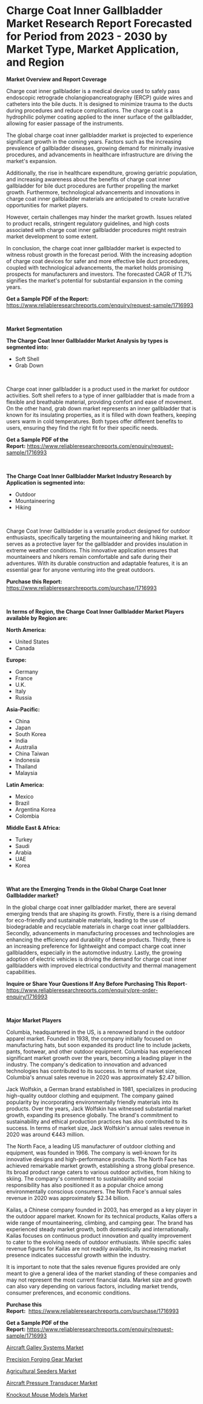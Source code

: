<p><h1>Charge Coat Inner Gallbladder Market Research Report Forecasted for Period from 2023 -  2030 by Market Type, Market Application, and Region</h1></p><p><strong>Market Overview and Report Coverage</strong></p>
<p><p>Charge coat inner gallbladder is a medical device used to safely pass endoscopic retrograde cholangiopancreatography (ERCP) guide wires and catheters into the bile ducts. It is designed to minimize trauma to the ducts during procedures and reduce complications. The charge coat is a hydrophilic polymer coating applied to the inner surface of the gallbladder, allowing for easier passage of the instruments.</p><p>The global charge coat inner gallbladder market is projected to experience significant growth in the coming years. Factors such as the increasing prevalence of gallbladder diseases, growing demand for minimally invasive procedures, and advancements in healthcare infrastructure are driving the market's expansion.</p><p>Additionally, the rise in healthcare expenditure, growing geriatric population, and increasing awareness about the benefits of charge coat inner gallbladder for bile duct procedures are further propelling the market growth. Furthermore, technological advancements and innovations in charge coat inner gallbladder materials are anticipated to create lucrative opportunities for market players.</p><p>However, certain challenges may hinder the market growth. Issues related to product recalls, stringent regulatory guidelines, and high costs associated with charge coat inner gallbladder procedures might restrain market development to some extent.</p><p>In conclusion, the charge coat inner gallbladder market is expected to witness robust growth in the forecast period. With the increasing adoption of charge coat devices for safer and more effective bile duct procedures, coupled with technological advancements, the market holds promising prospects for manufacturers and investors. The forecasted CAGR of 11.7% signifies the market's potential for substantial expansion in the coming years.</p></p>
<p><strong>Get a Sample PDF of the Report:</strong> <a href="https://www.reliableresearchreports.com/enquiry/request-sample/1716993">https://www.reliableresearchreports.com/enquiry/request-sample/1716993</a></p>
<p>&nbsp;</p>
<p><strong>Market Segmentation</strong></p>
<p><strong>The Charge Coat Inner Gallbladder Market Analysis by types is segmented into:</strong></p>
<p><ul><li>Soft Shell</li><li>Grab Down</li></ul></p>
<p>&nbsp;</p>
<p><p>Charge coat inner gallbladder is a product used in the market for outdoor activities. Soft shell refers to a type of inner gallbladder that is made from a flexible and breathable material, providing comfort and ease of movement. On the other hand, grab down market represents an inner gallbladder that is known for its insulating properties, as it is filled with down feathers, keeping users warm in cold temperatures. Both types offer different benefits to users, ensuring they find the right fit for their specific needs.</p></p>
<p><strong>Get a Sample PDF of the Report:</strong>&nbsp;<a href="https://www.reliableresearchreports.com/enquiry/request-sample/1716993">https://www.reliableresearchreports.com/enquiry/request-sample/1716993</a></p>
<p>&nbsp;</p>
<p><strong>The Charge Coat Inner Gallbladder Market Industry Research by Application is segmented into:</strong></p>
<p><ul><li>Outdoor</li><li>Mountaineering</li><li>Hiking</li></ul></p>
<p>&nbsp;</p>
<p><p>Charge Coat Inner Gallbladder is a versatile product designed for outdoor enthusiasts, specifically targeting the mountaineering and hiking market. It serves as a protective layer for the gallbladder and provides insulation in extreme weather conditions. This innovative application ensures that mountaineers and hikers remain comfortable and safe during their adventures. With its durable construction and adaptable features, it is an essential gear for anyone venturing into the great outdoors.</p></p>
<p><strong>Purchase this Report:</strong>&nbsp; <a href="https://www.reliableresearchreports.com/purchase/1716993">https://www.reliableresearchreports.com/purchase/1716993</a></p>
<p>&nbsp;</p>
<p><strong>In terms of Region, the Charge Coat Inner Gallbladder Market Players available by Region are:</strong></p>
<p>
    <p> <strong> North America: </strong>
        <ul>
            <li>United States</li>
            <li>Canada</li>
        </ul>
        </p> 
    <p> <strong> Europe: </strong>
        <ul>
            <li>Germany</li>
            <li>France</li>
            <li>U.K.</li>
            <li>Italy</li>
            <li>Russia</li>
        </ul>
        </p> 
    <p> <strong> Asia-Pacific: </strong>
        <ul>
            <li>China</li>
            <li>Japan</li>
            <li>South Korea</li>
            <li>India</li>
            <li>Australia</li>
            <li>China Taiwan</li>
            <li>Indonesia</li>
            <li>Thailand</li>
            <li>Malaysia</li>
        </ul>
        </p> 
    <p> <strong> Latin America: </strong>
        <ul>
            <li>Mexico</li>
            <li>Brazil</li>
            <li>Argentina Korea</li>
            <li>Colombia</li>
        </ul>
        </p> 
    <p> <strong> Middle East & Africa: </strong>
        <ul>
            <li>Turkey</li>
            <li>Saudi</li>
            <li>Arabia</li>
            <li>UAE</li>
            <li>Korea</li>
        </ul>
    </p>
    </p>
<p>&nbsp;</p>
<p><strong>What are the Emerging Trends in the Global Charge Coat Inner Gallbladder market?</strong></p>
<p><p>In the global charge coat inner gallbladder market, there are several emerging trends that are shaping its growth. Firstly, there is a rising demand for eco-friendly and sustainable materials, leading to the use of biodegradable and recyclable materials in charge coat inner gallbladders. Secondly, advancements in manufacturing processes and technologies are enhancing the efficiency and durability of these products. Thirdly, there is an increasing preference for lightweight and compact charge coat inner gallbladders, especially in the automotive industry. Lastly, the growing adoption of electric vehicles is driving the demand for charge coat inner gallbladders with improved electrical conductivity and thermal management capabilities.</p></p>
<p><strong>Inquire or Share Your Questions If Any Before Purchasing This Report</strong>- <a href="https://www.reliableresearchreports.com/enquiry/pre-order-enquiry/1716993">https://www.reliableresearchreports.com/enquiry/pre-order-enquiry/1716993</a></p>
<p>&nbsp;</p>
<p><strong>Major Market Players</strong></p>
<p><p>Columbia, headquartered in the US, is a renowned brand in the outdoor apparel market. Founded in 1938, the company initially focused on manufacturing hats, but soon expanded its product line to include jackets, pants, footwear, and other outdoor equipment. Columbia has experienced significant market growth over the years, becoming a leading player in the industry. The company's dedication to innovation and advanced technologies has contributed to its success. In terms of market size, Columbia's annual sales revenue in 2020 was approximately $2.47 billion.</p><p>Jack Wolfskin, a German brand established in 1981, specializes in producing high-quality outdoor clothing and equipment. The company gained popularity by incorporating environmentally friendly materials into its products. Over the years, Jack Wolfskin has witnessed substantial market growth, expanding its presence globally. The brand's commitment to sustainability and ethical production practices has also contributed to its success. In terms of market size, Jack Wolfskin's annual sales revenue in 2020 was around €443 million.</p><p>The North Face, a leading US manufacturer of outdoor clothing and equipment, was founded in 1966. The company is well-known for its innovative designs and high-performance products. The North Face has achieved remarkable market growth, establishing a strong global presence. Its broad product range caters to various outdoor activities, from hiking to skiing. The company's commitment to sustainability and social responsibility has also positioned it as a popular choice among environmentally conscious consumers. The North Face's annual sales revenue in 2020 was approximately $2.34 billion.</p><p>Kailas, a Chinese company founded in 2003, has emerged as a key player in the outdoor apparel market. Known for its technical products, Kailas offers a wide range of mountaineering, climbing, and camping gear. The brand has experienced steady market growth, both domestically and internationally. Kailas focuses on continuous product innovation and quality improvement to cater to the evolving needs of outdoor enthusiasts. While specific sales revenue figures for Kailas are not readily available, its increasing market presence indicates successful growth within the industry.</p><p>It is important to note that the sales revenue figures provided are only meant to give a general idea of the market standing of these companies and may not represent the most current financial data. Market size and growth can also vary depending on various factors, including market trends, consumer preferences, and economic conditions.</p></p>
<p><strong>Purchase this Report:</strong>&nbsp;&nbsp;<a href="https://www.reliableresearchreports.com/purchase/1716993">https://www.reliableresearchreports.com/purchase/1716993</a></p>
<p></p>
<p><strong>Get a Sample PDF of the Report:</strong>&nbsp;<a href="https://www.reliableresearchreports.com/enquiry/request-sample/1716993">https://www.reliableresearchreports.com/enquiry/request-sample/1716993</a></p>
<p><p><a href="https://github.com/rexevange/Market-Research-Report-List-1/blob/main/aircraft-galley-systems-market.md">Aircraft Galley Systems Market</a></p><p><a href="https://medium.com/@favor.look.seal/precision-forging-gear-market-report-reveals-the-latest-trends-and-growth-opportunities-of-this-dd911eed31b1">Precision Forging Gear Market</a></p><p><a href="https://issuu.com/reportprime-2/docs/agricultural-seeders-market-size-2030.pptx?fr=xKAE9_zU1NQ">Agricultural Seeders Market</a></p><p><a href="https://github.com/lilstefpacute/Market-Research-Report-List-1/blob/main/aircraft-pressure-transducer-market.md">Aircraft Pressure Transducer Market</a></p><p><a href="https://www.linkedin.com/pulse/knockout-mouse-models-market-size-share-global-analysis-fzh3f/">Knockout Mouse Models Market</a></p></p>